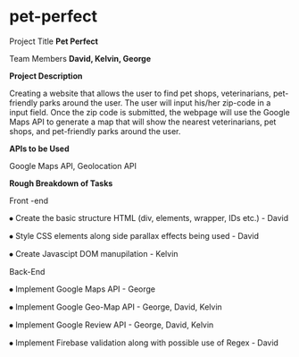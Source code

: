 # pet-perfect
Project Title
**Pet Perfect**

Team Members
**David, Kelvin, George**


**Project Description**

Creating a website that allows the user to find pet shops, veterinarians, pet-friendly parks around the user. The user will input his/her zip-code in a input field. Once the zip code is submitted, the webpage will use the Google Maps API to generate a map that will show the nearest veterinarians, pet shops, and pet-friendly parks around the user.


**APIs to be Used**

Google Maps API, Geolocation API

**Rough Breakdown of Tasks**

Front -end

⦁   Create the  basic structure HTML (div, elements, wrapper, IDs etc.) - David

⦁   Style CSS elements along side parallax effects being used  - David

⦁   Create Javascipt DOM manupilation - Kelvin

Back-End

⦁	Implement Google Maps API - George

⦁	Implement Google Geo-Map API - George, David, Kelvin

⦁	Implement Google Review API - George, David, Kelvin

⦁	Implement Firebase validation along with possible use of Regex - David

